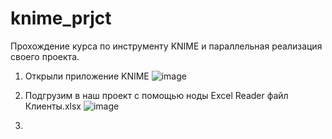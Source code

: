 # knime_prjct
Прохождение курса по инструменту KNIME и параллельная реализация своего проекта.

1. Открыли приложение KNIME
![image](https://github.com/ZhDmitriy/knime_prjct/assets/141666797/0b09dd96-2ddc-4a67-b7cb-7e5551abcd99)

2. Подгрузим в наш проект с помощью ноды Excel Reader файл Клиенты.xlsx
![image](https://github.com/ZhDmitriy/knime_prjct/assets/141666797/49a82f98-c4cc-4007-afc2-887de2604097)

3. 

